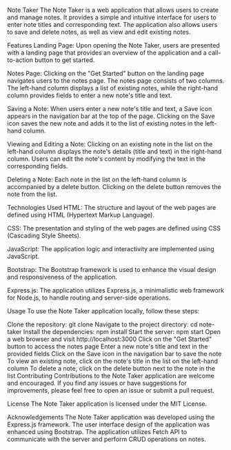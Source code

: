 Note Taker
The Note Taker is a web application that allows users to create and manage notes. It provides a simple and intuitive interface for users to enter note titles and corresponding text. The application also allows users to save and delete notes, as well as view and edit existing notes.

Features
Landing Page: Upon opening the Note Taker, users are presented with a landing page that provides an overview of the application and a call-to-action button to get started.

Notes Page: Clicking on the "Get Started" button on the landing page navigates users to the notes page. The notes page consists of two columns. The left-hand column displays a list of existing notes, while the right-hand column provides fields to enter a new note's title and text.

Saving a Note: When users enter a new note's title and text, a Save icon appears in the navigation bar at the top of the page. Clicking on the Save icon saves the new note and adds it to the list of existing notes in the left-hand column.

Viewing and Editing a Note: Clicking on an existing note in the list on the left-hand column displays the note's details (title and text) in the right-hand column. Users can edit the note's content by modifying the text in the corresponding fields.

Deleting a Note: Each note in the list on the left-hand column is accompanied by a delete button. Clicking on the delete button removes the note from the list.

Technologies Used
HTML: The structure and layout of the web pages are defined using HTML (Hypertext Markup Language).

CSS: The presentation and styling of the web pages are defined using CSS (Cascading Style Sheets).

JavaScript: The application logic and interactivity are implemented using JavaScript.

Bootstrap: The Bootstrap framework is used to enhance the visual design and responsiveness of the application.

Express.js: The application utilizes Express.js, a minimalistic web framework for Node.js, to handle routing and server-side operations.

Usage
To use the Note Taker application locally, follow these steps:

Clone the repository: git clone <repository-url>
Navigate to the project directory: cd note-taker
Install the dependencies: npm install
Start the server: npm start
Open a web browser and visit http://localhost:3000
Click on the "Get Started" button to access the notes page
Enter a new note's title and text in the provided fields
Click on the Save icon in the navigation bar to save the note
To view an existing note, click on the note's title in the list on the left-hand column
To delete a note, click on the delete button next to the note in the list
Contributing
Contributions to the Note Taker application are welcome and encouraged. If you find any issues or have suggestions for improvements, please feel free to open an issue or submit a pull request.

License
The Note Taker application is licensed under the MIT License.

Acknowledgements
The Note Taker application was developed using the Express.js framework.
The user interface design of the application was enhanced using Bootstrap.
The application utilizes Fetch API to communicate with the server and perform CRUD operations on notes.
